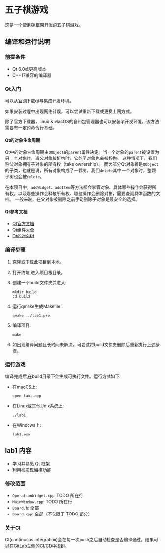 # 五子棋游戏

这是一个使用Qt框架开发的五子棋游戏。

## 编译和运行说明

### 前提条件

- Qt 6.0或更高版本
- C++17兼容的编译器

### Qt入门

可以从[官网](https://www.qt.io/download-qt-installer-oss)下载qt与集成开发环境。

如果安装过程中出现网络错误，可以尝试重新下载或更换上网方式。

除了官方下载器，linux & MacOS的自带包管理器也可以安装qt开发环境，该方法需要有一定的命令行基础。

#### Qt的对象生命周期

Qt中的对象生命周期由`QObject`的`parent`属性决定。当一个对象的`parent`被设置为另一个对象时，当父对象被析构时，它的子对象也会被析构。
这种情况下，我们称父对象拥有子对象的所有权（take ownership）。
而大部分Qt对象都是`QObject`的子类，也就是说，所有对象构成了一颗树，我们`delete`其中一个对象时，整颗子树也会被`delete`。

在本项目中，`addWidget`、`addItem`等方法都会掌管对象。具体哪些操作会获得所有权，以及哪些操作会释放所有权、哪些操作会删除对象，需要查阅具体函数的文档。
一般来说，在父对象被删除之前手动删除子对象是最安全的选择。

#### Qt参考文档

* [Qt官方文档](https://doc.qt.io/qt-6/index.html)
* [Qt组件大全](https://doc.qt.io/qt-6/gallery.html)
* [Qt的对象树](https://doc.qt.io/qt-6/objecttrees.html)



### 编译步骤

1. 克隆或下载此项目到本地。

2. 打开终端,进入项目根目录。

3. 创建一个build文件夹并进入:

   ```
   mkdir build
   cd build
   ```

4. 运行qmake生成Makefile:

   ```
   qmake ../lab1.pro
   ```

5. 编译项目:

   ```
   make
   ```

6. 如出现编译问题且长时间未解决，可尝试将build文件夹删除后重新执行上述步骤。

### 运行游戏

编译完成后,在build目录下会生成可执行文件。运行方式如下:

- 在macOS上:
  ```
  open lab1.app
  ```

- 在Linux或其他Unix系统上:
  ```
  ./lab1
  ```

- 在Windows上:
  ```
  lab1.exe
  ```

## lab1 内容

- 学习并熟悉 Qt 框架
- 利用栈实现悔棋功能

### 修改范围

- `OperationWidget.cpp`: TODO 所在行
- `MainWindow.cpp`: TODO 所在行
- `Board.h`: 全部
- `Board.cpp`: 全部（不仅限于 TODO 部分）

### 关于CI

CI(continuous integration)会在每一次push之后自动检查是否编译通过，结果可以在GitLab左侧的CI/CD中找到。